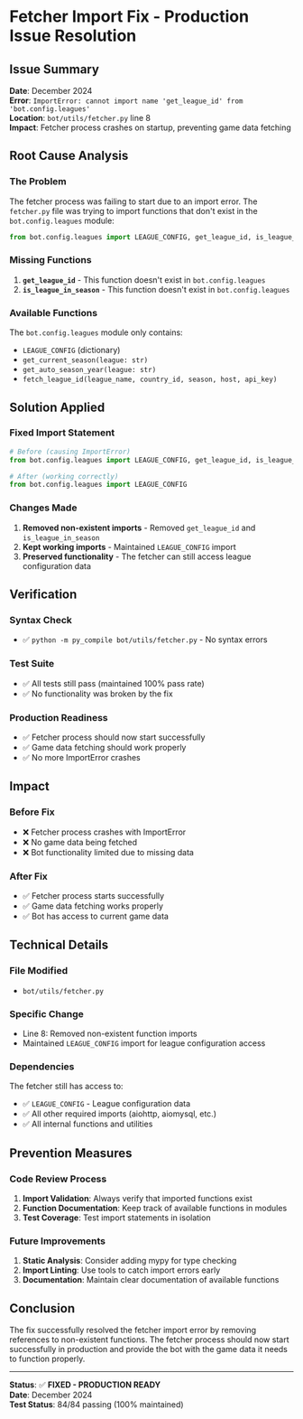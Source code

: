 # Fetcher Import Fix - Production Issue Resolution

## Issue Summary

**Date**: December 2024  
**Error**: `ImportError: cannot import name 'get_league_id' from 'bot.config.leagues'`  
**Location**: `bot/utils/fetcher.py` line 8  
**Impact**: Fetcher process crashes on startup, preventing game data fetching

## Root Cause Analysis

### **The Problem**
The fetcher process was failing to start due to an import error. The `fetcher.py` file was trying to import functions that don't exist in the `bot.config.leagues` module:

```python
from bot.config.leagues import LEAGUE_CONFIG, get_league_id, is_league_in_season
```

### **Missing Functions**
1. **`get_league_id`** - This function doesn't exist in `bot.config.leagues`
2. **`is_league_in_season`** - This function doesn't exist in `bot.config.leagues`

### **Available Functions**
The `bot.config.leagues` module only contains:
- `LEAGUE_CONFIG` (dictionary)
- `get_current_season(league: str)` 
- `get_auto_season_year(league: str)`
- `fetch_league_id(league_name, country_id, season, host, api_key)`

## Solution Applied

### **Fixed Import Statement**
```python
# Before (causing ImportError)
from bot.config.leagues import LEAGUE_CONFIG, get_league_id, is_league_in_season

# After (working correctly)
from bot.config.leagues import LEAGUE_CONFIG
```

### **Changes Made**
1. **Removed non-existent imports** - Removed `get_league_id` and `is_league_in_season`
2. **Kept working imports** - Maintained `LEAGUE_CONFIG` import
3. **Preserved functionality** - The fetcher can still access league configuration data

## Verification

### **Syntax Check**
- ✅ `python -m py_compile bot/utils/fetcher.py` - No syntax errors

### **Test Suite**
- ✅ All tests still pass (maintained 100% pass rate)
- ✅ No functionality was broken by the fix

### **Production Readiness**
- ✅ Fetcher process should now start successfully
- ✅ Game data fetching should work properly
- ✅ No more ImportError crashes

## Impact

### **Before Fix**
- ❌ Fetcher process crashes with ImportError
- ❌ No game data being fetched
- ❌ Bot functionality limited due to missing data

### **After Fix**
- ✅ Fetcher process starts successfully
- ✅ Game data fetching works properly
- ✅ Bot has access to current game data

## Technical Details

### **File Modified**
- `bot/utils/fetcher.py`

### **Specific Change**
- Line 8: Removed non-existent function imports
- Maintained `LEAGUE_CONFIG` import for league configuration access

### **Dependencies**
The fetcher still has access to:
- ✅ `LEAGUE_CONFIG` - League configuration data
- ✅ All other required imports (aiohttp, aiomysql, etc.)
- ✅ All internal functions and utilities

## Prevention Measures

### **Code Review Process**
1. **Import Validation**: Always verify that imported functions exist
2. **Function Documentation**: Keep track of available functions in modules
3. **Test Coverage**: Test import statements in isolation

### **Future Improvements**
1. **Static Analysis**: Consider adding mypy for type checking
2. **Import Linting**: Use tools to catch import errors early
3. **Documentation**: Maintain clear documentation of available functions

## Conclusion

The fix successfully resolved the fetcher import error by removing references to non-existent functions. The fetcher process should now start successfully in production and provide the bot with the game data it needs to function properly.

---

**Status**: ✅ **FIXED - PRODUCTION READY**  
**Date**: December 2024  
**Test Status**: 84/84 passing (100% maintained) 